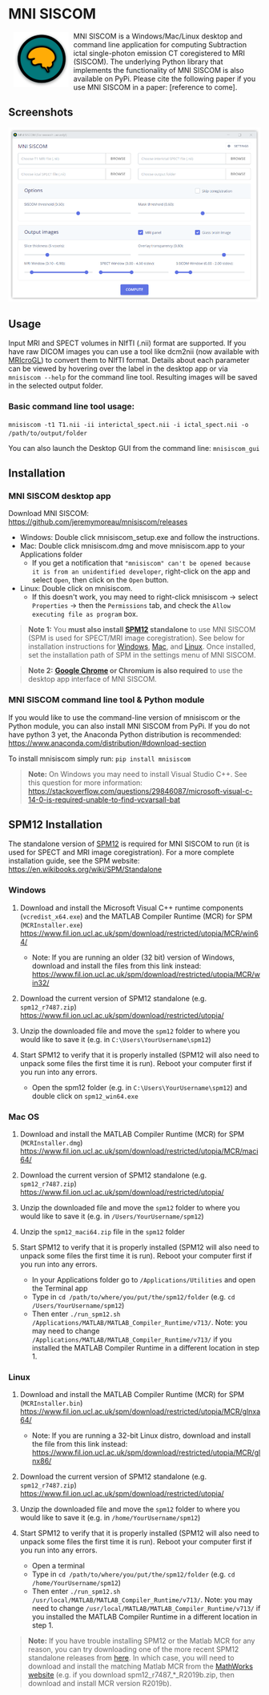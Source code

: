 # MNI SISCOM

<img src="icons/icon-gen/favicon-120.png?raw=true" align="left" height="110" width="110" hspace="10">

MNI SISCOM is a Windows/Mac/Linux desktop and command line application for computing Subtraction ictal single-photon emission CT coregistered to MRI (SISCOM). The underlying Python library that implements the functionality of MNI SISCOM is also available on PyPi. Please cite the following paper if you use MNI SISCOM in a paper: [reference to come].

## Screenshots

![meningioma.app](icons/mnisiscom_screenshot.png?raw=true)

## Usage

Input MRI and SPECT volumes in NIfTI (.nii) format are supported. If you have raw DICOM images you can use a tool like dcm2nii (now available with [MRIcroGL](https://www.nitrc.org/projects/mricrogl/)) to convert them to NIfTI format. Details about each parameter can be viewed by hovering over the label in the desktop app or via `mnisiscom --help` for the command line tool. Resulting images will be saved in the selected output folder.

### Basic command line tool usage:

`mnisiscom -t1 T1.nii -ii interictal_spect.nii -i ictal_spect.nii -o /path/to/output/folder`

You can also launch the Desktop GUI from the command line:
`mnisiscom_gui`

## Installation

### MNI SISCOM desktop app

Download MNI SISCOM: <https://github.com/jeremymoreau/mnisiscom/releases>

- Windows: Double click mnisiscom_setup.exe and follow the instructions.
- Mac: Double click mnisiscom.dmg and move mnisiscom.app to your Applications folder
  - If you get a notification that `"mnisiscom" can't be opened because it is from an unidentified developer`, right-click on the app and select `Open`, then click on the `Open` button.
- Linux: Double click on mnisiscom.
  - If this doesn't work, you may need to right-click mnisiscom -> select `Properties` -> then the `Permissions` tab, and check the `Allow executing file as program` box.

> **Note 1:** You **must also install [SPM12](https://www.fil.ion.ucl.ac.uk/spm/) standalone** to use MNI SISCOM (SPM is used for SPECT/MRI image coregistration). See below for installation instructions for [Windows](####Windows), [Mac](####Mac-OS), and [Linux](####Linux). Once installed, set the installation path of SPM in the settings menu of MNI SISCOM.

> **Note 2:** **[Google Chrome](https://www.google.com/chrome/) or Chromium is also required** to use the desktop app interface of MNI SISCOM.

### MNI SISCOM command line tool & Python module

If you would like to use the command-line version of mnisiscom or the Python module, you can also install MNI SISCOM from PyPi. If you do not have python 3 yet, the Anaconda Python distribution is recommended: <https://www.anaconda.com/distribution/#download-section>

To install mnisiscom simply run:
`pip install mnisiscom`

> **Note:** On Windows you may need to install Visual Studio C++. See this question for more information: <https://stackoverflow.com/questions/29846087/microsoft-visual-c-14-0-is-required-unable-to-find-vcvarsall-bat>

## SPM12 Installation

The standalone version of [SPM12](https://www.fil.ion.ucl.ac.uk/spm/) is required for MNI SISCOM to run (it is used for SPECT and MRI image coregistration). For a more complete installation guide, see the SPM website: <https://en.wikibooks.org/wiki/SPM/Standalone>

### Windows

1. Download and install the Microsoft Visual C++ runtime components (`vcredist_x64.exe`) and the MATLAB Compiler Runtime (MCR) for SPM (`MCRInstaller.exe`)
<https://www.fil.ion.ucl.ac.uk/spm/download/restricted/utopia/MCR/win64/>

    - Note: If you are running an older (32 bit) version of Windows, download and install the files from this link instead: <https://www.fil.ion.ucl.ac.uk/spm/download/restricted/utopia/MCR/win32/>

2. Download the current version of SPM12 standalone (e.g. `spm12_r7487.zip`)
<https://www.fil.ion.ucl.ac.uk/spm/download/restricted/utopia/>

3. Unzip the downloaded file and move the `spm12` folder to where you would like to save it (e.g. in `C:\Users\YourUsername\spm12`)

4. Start SPM12 to verify that it is properly installed (SPM12 will also need to unpack some files the first time it is run). Reboot your computer first if you run into any errors.
    - Open the spm12 folder (e.g. in `C:\Users\YourUsername\spm12`) and double click on `spm12_win64.exe`

### Mac OS

1. Download and install the MATLAB Compiler Runtime (MCR) for SPM (`MCRInstaller.dmg`)
<https://www.fil.ion.ucl.ac.uk/spm/download/restricted/utopia/MCR/maci64/>

2. Download the current version of SPM12 standalone (e.g. `spm12_r7487.zip`)
<https://www.fil.ion.ucl.ac.uk/spm/download/restricted/utopia/>

3. Unzip the downloaded file and move the `spm12` folder to where you would like to save it (e.g. in `/Users/YourUsername/spm12`)

4. Unzip the `spm12_maci64.zip` file in the `spm12` folder

5. Start SPM12 to verify that it is properly installed (SPM12 will also need to unpack some files the first time it is run). Reboot your computer first if you run into any errors.
    - In your Applications folder go to `/Applications/Utilities` and open the Terminal app
    - Type in `cd /path/to/where/you/put/the/spm12/folder` (e.g. `cd /Users/YourUsername/spm12`)
    - Then enter `./run_spm12.sh /Applications/MATLAB/MATLAB_Compiler_Runtime/v713/`. Note: you may need to change `/Applications/MATLAB/MATLAB_Compiler_Runtime/v713/` if you installed the MATLAB Compiler Runtime in a different location in step 1.

### Linux

1. Download and install the MATLAB Compiler Runtime (MCR) for SPM (`MCRInstaller.bin`)
<https://www.fil.ion.ucl.ac.uk/spm/download/restricted/utopia/MCR/glnxa64/>
    - Note: If you are running a 32-bit Linux distro, download and install the file from this link instead: <https://www.fil.ion.ucl.ac.uk/spm/download/restricted/utopia/MCR/glnx86/>

2. Download the current version of SPM12 standalone (e.g. `spm12_r7487.zip`)
<https://www.fil.ion.ucl.ac.uk/spm/download/restricted/utopia/>

3. Unzip the downloaded file and move the `spm12` folder to where you would like to save it (e.g. in `/home/YourUsername/spm12`)

4. Start SPM12 to verify that it is properly installed (SPM12 will also need to unpack some files the first time it is run). Reboot your computer first if you run into any errors.
    - Open a terminal
    - Type in `cd /path/to/where/you/put/the/spm12/folder` (e.g. `cd /home/YourUsername/spm12`)
    - Then enter `./run_spm12.sh /usr/local/MATLAB/MATLAB_Compiler_Runtime/v713/`. Note: you may need to change `/usr/local/MATLAB/MATLAB_Compiler_Runtime/v713/` if you installed the MATLAB Compiler Runtime in a different location in step 1.

> **Note:** If you have trouble installing SPM12 or the Matlab MCR for any reason, you can try downloading one of the more recent SPM12 standalone releases from [here](https://www.fil.ion.ucl.ac.uk/spm/download/restricted/utopia/dev/). In which case, you will need to download and install the matching Matlab MCR from the [MathWorks website](https://www.mathworks.com/products/compiler/matlab-runtime.html) (e.g. if you download spm12_r7487_*_R2019b.zip, then download and install MCR version R2019b).
